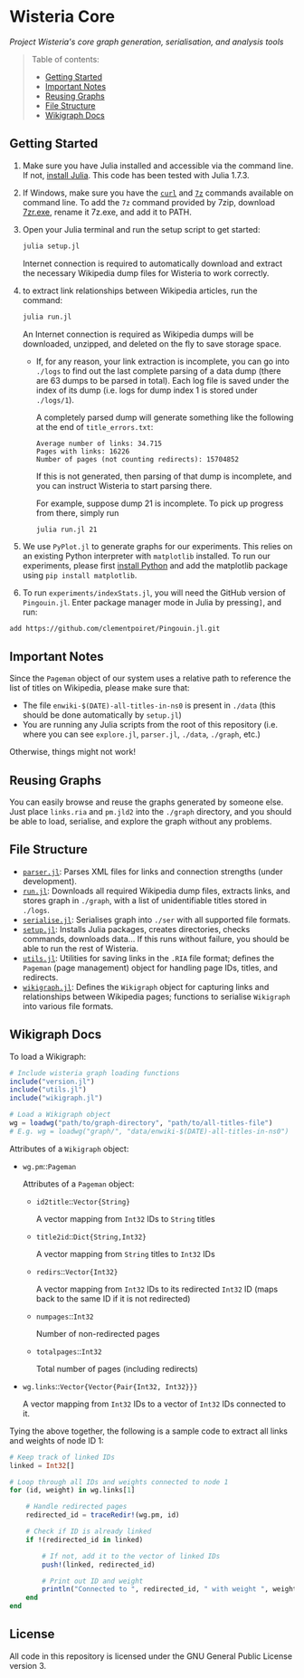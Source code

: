 # Wisteria Core

_Project Wisteria's core graph generation, serialisation, and analysis tools_

> Table of contents:
>
> - [Getting Started](#getting-started)
> - [Important Notes](#important-notes)
> - [Reusing Graphs](#reusing-graphs)
> - [File Structure](#file-structure)
> - [Wikigraph Docs](#wikigraph-docs)

## Getting Started

1. Make sure you have Julia installed and accessible via the command line. If not, [install Julia](https://julialang.org/downloads/). This code has been tested with Julia 1.7.3.

2. If Windows, make sure you have the [`curl`](https://curl.se/windows/) and [`7z`](https://www.7-zip.org/download.html) commands available on command line. To add the `7z` command provided by 7zip, download [7zr.exe](https://www.7-zip.org/a/7zr.exe), rename it 7z.exe, and add it to PATH.

3. Open your Julia terminal and run the setup script to get started:

   ```bash
   julia setup.jl
   ```

   Internet connection is required to automatically download and extract the necessary Wikipedia dump files for Wisteria to work correctly.

4. to extract link relationships between Wikipedia articles, run the command:

   ```bash
   julia run.jl
   ```

   An Internet connection is required as Wikipedia dumps will be downloaded, unzipped, and deleted on the fly to save storage space.

   - If, for any reason, your link extraction is incomplete, you can go into `./logs` to find out the last complete parsing of a data dump (there are 63 dumps to be parsed in total). Each log file is saved under the index of its dump (i.e. logs for dump index 1 is stored under `./logs/1`).

     A completely parsed dump will generate something like the following at the end of `title_errors.txt`:

     ```
     Average number of links: 34.715
     Pages with links: 16226
     Number of pages (not counting redirects): 15704852
     ```

     If this is not generated, then parsing of that dump is incomplete, and you can instruct Wisteria to start parsing there.

     For example, suppose dump 21 is incomplete. To pick up progress from there, simply run

     ```bash
     julia run.jl 21
     ```

5. We use `PyPlot.jl` to generate graphs for our experiments. This relies on an existing Python interpreter with `matplotlib` installed. To run our experiments, please first [install Python](https://www.python.org/downloads/) and add the matplotlib package using `pip install matplotlib`.

6. To run `experiments/indexStats.jl`, you will need the GitHub version of `Pingouin.jl`. Enter package manager mode in Julia by pressing`]`, and run:
```
add https://github.com/clementpoiret/Pingouin.jl.git
```

## Important Notes

Since the `Pageman` object of our system uses a relative path to reference the list of titles on Wikipedia, please make sure that:

- The file `enwiki-$(DATE)-all-titles-in-ns0` is present in `./data` (this should be done automatically by `setup.jl`)
- You are running any Julia scripts from the root of this repository (i.e. where you can see `explore.jl`, `parser.jl`, `./data`, `./graph`, etc.)

Otherwise, things might not work!

## Reusing Graphs

You can easily browse and reuse the graphs generated by someone else. Just place `links.ria` and `pm.jld2` into the `./graph` directory, and you should be able to load, serialise, and explore the graph without any problems.

## File Structure

- [`parser.jl`](./parser.jl): Parses XML files for links and connection strengths (under development).
- [`run.jl`](./run.jl): Downloads all required Wikipedia dump files, extracts links, and stores graph in `./graph`, with a list of unidentifiable titles stored in `./logs`.
- [`serialise.jl`](./serialise.jl): Serialises graph into `./ser` with all supported file formats.
- [`setup.jl`](./setup.jl): Installs Julia packages, creates directories, checks commands, downloads data... If this runs without failure, you should be able to run the rest of Wisteria.
- [`utils.jl`](./utils.jl): Utilities for saving links in the `.RIA` file format; defines the `Pageman` (page management) object for handling page IDs, titles, and redirects.
- [`wikigraph.jl`](./wikigraph.jl): Defines the `Wikigraph` object for capturing links and relationships between Wikipedia pages; functions to serialise `Wikigraph` into various file formats.

## Wikigraph Docs

To load a Wikigraph:

```julia
# Include wisteria graph loading functions
include("version.jl")
include("utils.jl")
include("wikigraph.jl")

# Load a Wikigraph object
wg = loadwg("path/to/graph-directory", "path/to/all-titles-file")
# E.g. wg = loadwg("graph/", "data/enwiki-$(DATE)-all-titles-in-ns0")
```

Attributes of a `Wikigraph` object:

- `wg.pm`::`Pageman`

  Attributes of a `Pageman` object:

  - `id2title`::`Vector{String}`

    A vector mapping from `Int32` IDs to `String` titles

  - `title2id`::`Dict{String,Int32}`

    A vector mapping from `String` titles to `Int32` IDs

  - `redirs`::`Vector{Int32}`

    A vector mapping from `Int32` IDs to its redirected `Int32` ID (maps back to the same ID if it is not redirected)

  - `numpages`::`Int32`

    Number of non-redirected pages

  - `totalpages`::`Int32`

    Total number of pages (including redirects)

- `wg.links`::`Vector{Vector{Pair{Int32, Int32}}}`

  A vector mapping from `Int32` IDs to a vector of `Int32` IDs connected to it.

Tying the above together, the following is a sample code to extract all links and weights of node ID 1:

```julia
# Keep track of linked IDs
linked = Int32[]

# Loop through all IDs and weights connected to node 1
for (id, weight) in wg.links[1]

    # Handle redirected pages
    redirected_id = traceRedir!(wg.pm, id)

    # Check if ID is already linked
    if !(redirected_id in linked)

        # If not, add it to the vector of linked IDs
        push!(linked, redirected_id)

        # Print out ID and weight
        println("Connected to ", redirected_id, " with weight ", weight)
    end
end
```

## License

All code in this repository is licensed under the GNU General Public License version 3.

